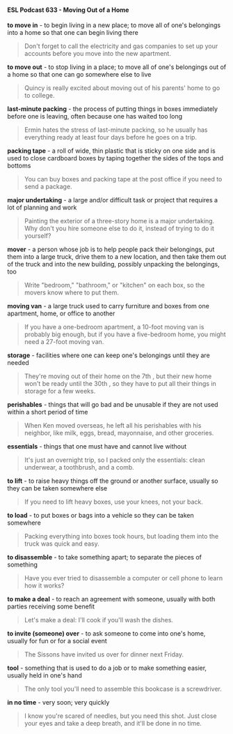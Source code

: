#### ESL Podcast 633 - Moving Out of a Home

**to move in** - to begin living in a new place; to move all of one's belongings into a
home so that one can begin living there

> Don't forget to call the electricity and gas companies to set up your accounts
before you move into the new apartment.

**to move out** - to stop living in a place; to move all of one's belongings out of a
home so that one can go somewhere else to live

> Quincy is really excited about moving out of his parents' home to go to college.

**last-minute packing** - the process of putting things in boxes immediately before
one is leaving, often because one has waited too long

> Ermin hates the stress of last-minute packing, so he usually has everything
ready at least four days before he goes on a trip.

**packing tape** - a roll of wide, thin plastic that is sticky on one side and is used to
close cardboard boxes by taping together the sides of the tops and bottoms

> You can buy boxes and packing tape at the post office if you need to send a
package.

**major undertaking** - a large and/or difficult task or project that requires a lot of
planning and work

> Painting the exterior of a three-story home is a major undertaking. Why don't
you hire someone else to do it, instead of trying to do it yourself?

**mover** - a person whose job is to help people pack their belongings, put them
into a large truck, drive them to a new location, and then take them out of the
truck and into the new building, possibly unpacking the belongings, too

> Write "bedroom," "bathroom," or "kitchen" on each box, so the movers know
where to put them.

**moving van** - a large truck used to carry furniture and boxes from one
apartment, home, or office to another

> If you have a one-bedroom apartment, a 10-foot moving van is probably big
enough, but if you have a five-bedroom home, you might need a 27-foot moving
van.

**storage** - facilities where one can keep one's belongings until they are needed

> They're moving out of their home on the 7th
, but their new home won't be ready
until the 30th
, so they have to put all their things in storage for a few weeks.

**perishables** - things that will go bad and be unusable if they are not used within
a short period of time

> When Ken moved overseas, he left all his perishables with his neighbor, like
milk, eggs, bread, mayonnaise, and other groceries.

**essentials** - things that one must have and cannot live without

> It's just an overnight trip, so I packed only the essentials: clean underwear, a
toothbrush, and a comb.

**to lift** - to raise heavy things off the ground or another surface, usually so they
can be taken somewhere else

> If you need to lift heavy boxes, use your knees, not your back.

**to load** - to put boxes or bags into a vehicle so they can be taken somewhere

> Packing everything into boxes took hours, but loading them into the truck was
quick and easy.

**to disassemble** - to take something apart; to separate the pieces of something

> Have you ever tried to disassemble a computer or cell phone to learn how it
works?

**to make a deal** - to reach an agreement with someone, usually with both parties
receiving some benefit

> Let's make a deal: I'll cook if you'll wash the dishes.

**to invite (someone) over** - to ask someone to come into one's home, usually
for fun or for a social event

> The Sissons have invited us over for dinner next Friday.

**tool** - something that is used to do a job or to make something easier, usually
held in one's hand

> The only tool you'll need to assemble this bookcase is a screwdriver.

**in no time** - very soon; very quickly

> I know you're scared of needles, but you need this shot. Just close your eyes
and take a deep breath, and it'll be done in no time.

